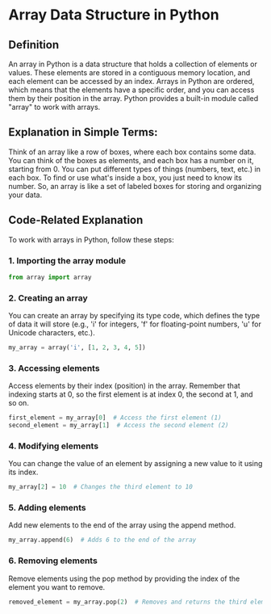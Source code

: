 # Array Data Structure in Python 

## Definition
An array in Python is a data structure that holds a collection of elements or values. These elements are stored in a contiguous memory location, and each element can be accessed by an index. Arrays in Python are ordered, which means that the elements have a specific order, and you can access them by their position in the array. Python provides a built-in module called "array" to work with arrays.

## Explanation in Simple Terms:
Think of an array like a row of boxes, where each box contains some data. You can think of the boxes as elements, and each box has a number on it, starting from 0. You can put different types of things (numbers, text, etc.) in each box. To find or use what's inside a box, you just need to know its number. So, an array is like a set of labeled boxes for storing and organizing your data.


## Code-Related Explanation
To work with arrays in Python, follow these steps:

### 1. Importing the array module

```python
from array import array
```
### 2. Creating an array
You can create an array by specifying its type code, which defines the type of data it will store (e.g., 'i' for integers, 'f' for floating-point numbers, 'u' for Unicode characters, etc.).

```python
my_array = array('i', [1, 2, 3, 4, 5])
```
### 3. Accessing elements
Access elements by their index (position) in the array. Remember that indexing starts at 0, so the first element is at index 0, the second at 1, and so on.

```python
first_element = my_array[0]  # Access the first element (1)
second_element = my_array[1]  # Access the second element (2)
```
### 4. Modifying elements
You can change the value of an element by assigning a new value to it using its index.

```python
my_array[2] = 10  # Changes the third element to 10
```
### 5. Adding elements
Add new elements to the end of the array using the append method.

```python
my_array.append(6)  # Adds 6 to the end of the array
```
### 6. Removing elements
Remove elements using the pop method by providing the index of the element you want to remove.

```python
removed_element = my_array.pop(2)  # Removes and returns the third element (previously 10)
```
